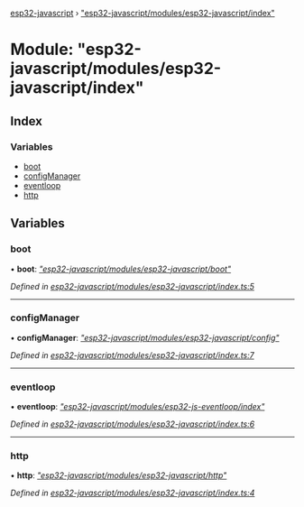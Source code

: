 [esp32-javascript](../README.md) › ["esp32-javascript/modules/esp32-javascript/index"](_esp32_javascript_modules_esp32_javascript_index_.md)

# Module: "esp32-javascript/modules/esp32-javascript/index"

## Index

### Variables

* [boot](_esp32_javascript_modules_esp32_javascript_index_.md#boot)
* [configManager](_esp32_javascript_modules_esp32_javascript_index_.md#configmanager)
* [eventloop](_esp32_javascript_modules_esp32_javascript_index_.md#eventloop)
* [http](_esp32_javascript_modules_esp32_javascript_index_.md#http)

## Variables

###  boot

• **boot**: *["esp32-javascript/modules/esp32-javascript/boot"](_esp32_javascript_modules_esp32_javascript_boot_.md)*

*Defined in [esp32-javascript/modules/esp32-javascript/index.ts:5](https://github.com/marcelkottmann/esp32-javascript/blob/801e1cb/components/esp32-javascript/modules/esp32-javascript/index.ts#L5)*

___

###  configManager

• **configManager**: *["esp32-javascript/modules/esp32-javascript/config"](_esp32_javascript_modules_esp32_javascript_config_.md)*

*Defined in [esp32-javascript/modules/esp32-javascript/index.ts:7](https://github.com/marcelkottmann/esp32-javascript/blob/801e1cb/components/esp32-javascript/modules/esp32-javascript/index.ts#L7)*

___

###  eventloop

• **eventloop**: *["esp32-javascript/modules/esp32-js-eventloop/index"](_esp32_javascript_modules_esp32_js_eventloop_index_.md)*

*Defined in [esp32-javascript/modules/esp32-javascript/index.ts:6](https://github.com/marcelkottmann/esp32-javascript/blob/801e1cb/components/esp32-javascript/modules/esp32-javascript/index.ts#L6)*

___

###  http

• **http**: *["esp32-javascript/modules/esp32-javascript/http"](_esp32_javascript_modules_esp32_javascript_http_.md)*

*Defined in [esp32-javascript/modules/esp32-javascript/index.ts:4](https://github.com/marcelkottmann/esp32-javascript/blob/801e1cb/components/esp32-javascript/modules/esp32-javascript/index.ts#L4)*
